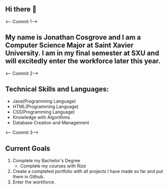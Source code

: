 ## Hi there 👋

<-- Commit 1-->
## My name is Jonathan Cosgrove and I am a Computer Science Major at Saint Xavier University. I am in my final semester at SXU and will excitedly enter the workforce later this year. 


<-- Commit 2-->
## Technical Skills and Languages:
 * Java(Programming Language)
 * HTML(Programming Language)
 * CSS(Programming Language)
 * Knowledge with Algorithms
 * Database Creation and Management

<-- Commit 3-->
## Current Goals
1. Complete my Bachelor's Degree
   - Complete my courses with Rize
2. Create a completed portfolio with all projects I have made so far and put them in Github.
3. Enter the workforce.

